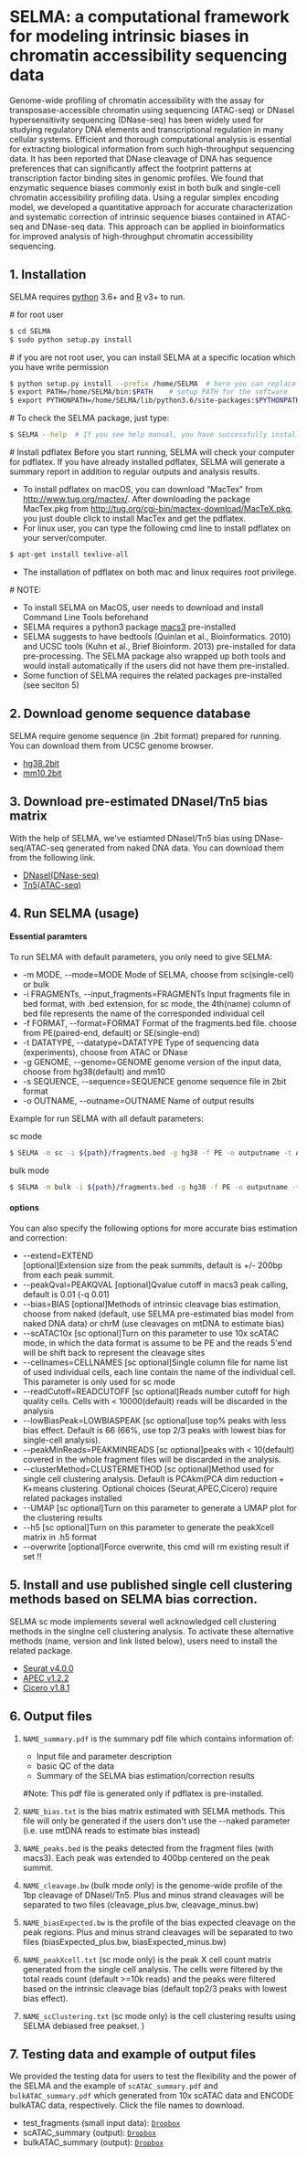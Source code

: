 # SELMA: a computational framework for modeling intrinsic biases in chromatin accessibility sequencing data

Genome-wide profiling of chromatin accessibility with the assay for transposase-accessible chromatin using sequencing (ATAC-seq) or DNaseI hypersensitivity sequencing (DNase-seq) has been widely used for studying regulatory DNA elements and transcriptional regulation in many cellular systems. Efficient and thorough computational analysis is essential for extracting biological information from such high-throughput sequencing data. It has been reported that DNase cleavage of DNA has sequence preferences that can significantly affect the footprint patterns at transcription factor binding sites in genomic profiles. We found that enzymatic sequence biases commonly exist in both bulk and single-cell chromatin accessibility profiling data. Using a regular simplex encoding model, we developed a quantitative approach for accurate characterization and systematic correction of intrinsic sequence biases contained in ATAC-seq and DNase-seq data. This approach can be applied in bioinformatics for improved analysis of high-throughput chromatin accessibility sequencing.

## 1. Installation
SELMA requires [python](https://www.python.org) 3.6+ and [R](https://www.r-project.org) v3+ to run.

\# for root user
```sh
$ cd SELMA
$ sudo python setup.py install  
```
\# if you are not root user, you can install SELMA at a specific location which you have write permission
```sh
$ python setup.py install --prefix /home/SELMA  # here you can replace “/home/SELMA” with any location 
$ export PATH=/home/SELMA/bin:$PATH    # setup PATH for the software
$ export PYTHONPATH=/home/SELMA/lib/python3.6/site-packages:$PYTHONPATH    # setup PYTHONPATH for module import
```
\# To check the SELMA package, just type:
```sh
$ SELMA --help  # If you see help manual, you have successfully installed HMRpipe
```
\# Install pdflatex 
Before you start running, SELMA will check your computer for pdflatex. If you have already installed pdflatex, SELMA will generate a summary report in addition to regular outputs and analysis results.
- To install pdflatex on macOS, you can download “MacTex” from http://www.tug.org/mactex/. After downloading the package MacTex.pkg from http://tug.org/cgi-bin/mactex-download/MacTeX.pkg, you just double click to install MacTex and get the pdflatex.
- For linux user, you can type the following cmd line to install pdflatex on your server/computer.
```sh
$ apt-get install texlive-all
```
- The installation of pdflatex on both mac and linux requires root privilege.


\# NOTE: 
- To install SELMA on MacOS, user needs to download and install Command Line Tools beforehand
- SELMA requires a python3 package [macs3](https://pypi.org/project/MACS3/) pre-installed
- SELMA suggests to have bedtools (Quinlan et al., Bioinformatics. 2010) and UCSC tools (Kuhn et al., Brief Bioinform. 2013) pre-installed for data pre-processing. The SELMA package also wrapped up both tools and would install automatically if the users did not have them pre-installed. 
- Some function of SELMA requires the related packages pre-installed (see seciton 5)

## 2. Download genome sequence database
SELMA require genome sequence (in .2bit format) prepared for running. You can download them from UCSC genome browser. 
- [hg38.2bit](https://hgdownload.cse.ucsc.edu/goldenpath/hg38/bigZips/hg38.2bit)
- [mm10.2bit](https://hgdownload.cse.ucsc.edu/goldenpath/mm10/bigZips/mm10.2bit)

## 3. Download pre-estimated DNaseI/Tn5 bias matrix
With the help of SELMA, we've estiamted DNaseI/Tn5 bias using DNase-seq/ATAC-seq generated from naked DNA data. You can download them from the following link. 
- [DNaseI(DNase-seq)](https://www.dropbox.com/s/ncemdhp0cee3cic/DNase_SELMAbias_10mer.txt.gz?dl=0)
- [Tn5(ATAC-seq)](https://www.dropbox.com/s/x5iiy27ef80fl19/ATAC_SELMAbias_10mer.txt.gz?dl=0)

## 4. Run SELMA (usage)
#### Essential paramters
To run SELMA with default parameters, you only need to give SELMA:
-   -m MODE, --mode=MODE
Mode of SELMA, choose from sc(single-cell) or bulk
-   -i FRAGMENTs, --input_fragments=FRAGMENTs
Input fragments file in bed format, with .bed extension, for sc mode, the 4th(name) column of bed file represents the name of the corresponded individual cell
-   -f FORMAT, --format=FORMAT
Format of the fragments.bed file. choose from PE(paired-end, default) or SE(single-end)
-   -t DATATYPE, --datatype=DATATYPE
Type of sequencing data (experiments), choose from ATAC or DNase
-   -g GENOME, --genome=GENOME
genome version of the input data, choose from hg38(default) and mm10
-   -s SEQUENCE, --sequence=SEQUENCE
genome sequence file in 2bit format
-   -o OUTNAME, --outname=OUTNAME
Name of output results


Example for run SELMA with all default parameters:


sc mode 
```sh
$ SELMA -m sc -i ${path}/fragments.bed -g hg38 -f PE -o outputname -t ATAC -s ${path}/hg38.2bit --kmer 10 --bias naked --cellnames usecells.txt --scATAC10x
```

bulk mode 
```sh
$ SELMA -m bulk -i ${path}/fragments.bed -g hg38 -f PE -o outputname -t ATAC -s ${path}/hg38.2bit --kmer 10 --bias naked
```


#### options
You can also specify the following options for more accurate bias estimation and correction:
-   -\-extend=EXTEND    
[optional]Extension size from the peak summits, default is +/- 200bp from each peak summit.
-  -\-peakQval=PEAKQVAL
[optional]Qvalue cutoff in macs3 peak calling, default is 0.01 (-q 0.01)
-  -\-bias=BIAS
[optional]Methods of intrinsic cleavage bias estimation, choose from naked (default, use SELMA pre-estimated bias model from naked DNA data) or chrM (use cleavages on mtDNA to estimate bias)
-  -\-scATAC10x
[sc optional]Turn on this parameter to use 10x scATAC mode, in which the data format is assume to be PE and the reads 5'end will be shift back to represent the cleavage sites
-  -\-cellnames=CELLNAMES
[sc optional]Single column file for name list of used individual cells, each line contain the name of the individual cell. This parameter is only used for sc mode
-  -\-readCutoff=READCUTOFF
[sc optional]Reads number cutoff for high quality cells. Cells with < 10000(default) reads will be discarded in the analysis
-  -\-lowBiasPeak=LOWBIASPEAK
[sc optional]use top% peaks with less bias effect. Default is 66 (66%, use top 2/3 peaks with lowest bias for single-cell analysis).
-  -\-peakMinReads=PEAKMINREADS
[sc optional]peaks with < 10(default) covered in the whole fragment files will be discarded in the analysis.
-  -\-clusterMethod=CLUSTERMETHOD
[sc optional]Method used for single cell clustering analysis. Default is PCAkm(PCA dim reduction + K+means clustering. Optional choices (Seurat,APEC,Cicero) require related packages installed
-  -\-UMAP
[sc optional]Turn on this parameter to generate a UMAP plot for the clustering results
-  -\-h5
[sc optional]Turn on this parameter to generate the peakXcell matrix in .h5 format
-  -\-overwrite
[optional]Force overwrite, this cmd will rm existing result if set !!

## 5. Install and use published single cell clustering methods based on SELMA bias correction. 
SELMA sc mode implements several well acknowledged cell clustering methods in the singlne cell clustering analysis. To activate these alternative methods (name, version and link listed below), users need to install the related package. 
- [Seurat v4.0.0](https://satijalab.org/seurat/)
- [APEC v1.2.2](https://github.com/QuKunLab/APEC)
- [Cicero v1.8.1](https://www.bioconductor.org/packages/release/bioc/html/cicero.html)


## 6. Output files
1. `NAME_summary.pdf` is the summary pdf file which contains information of:
     - Input file and parameter description
     - basic QC of the data
     - Summary of the SELMA bias estimation/correction results

    \#Note: This pdf file is generated only if pdflatex is pre-installed. 

2. `NAME_bias.txt` is the bias matrix estimated with SELMA methods. This file will only be generated if the users don't use the --naked parameter (i.e. use mtDNA reads to estimate bias instead)

3. `NAME_peaks.bed` is the peaks detected from the fragment files (with macs3). Each peak was extended to 400bp centered on the peak summit. 

4. `NAME_cleavage.bw` (bulk mode only) is the genome-wide profile of the 1bp cleavage of DNaseI/Tn5. Plus and minus strand cleavages will be separated to two files (cleavage_plus.bw, cleavage_minus.bw)

5. `NAME_biasExpected.bw` is the profile of the bias expected cleavage on the peak regions. Plus and minus strand cleavages will be separated to two files (biasExpected_plus.bw, biasExpected_minus.bw)

6. `NAME_peakXcell.txt` (sc mode only) is the peak X cell count matrix generated from the single cell analysis. The cells were filtered by the total reads count (default >=10k reads) and the peaks were filtered based on the intrinsic cleavage bias (default top2/3 peaks with lowest bias effect). 

7. `NAME_scClustering.txt` (sc mode only) is the cell clustering results using SELMA debiased free peakset. )


## 7. Testing data and example of output files
We provided the testing data for users to test the flexibility and the power of the SELMA and the example of `scATAC_summary.pdf` and `bulkATAC_summary.pdf` which generated from 10x scATAC data and ENCODE bulkATAC data, respectively. Click the file names to download. 
- test_fragments (small input data): [`Dropbox`](https://www.google.com)
- scATAC_summary (output): [`Dropbox`](https://www.google.com)
- bulkATAC_summary (output): [`Dropbox`](https://www.google.com)

